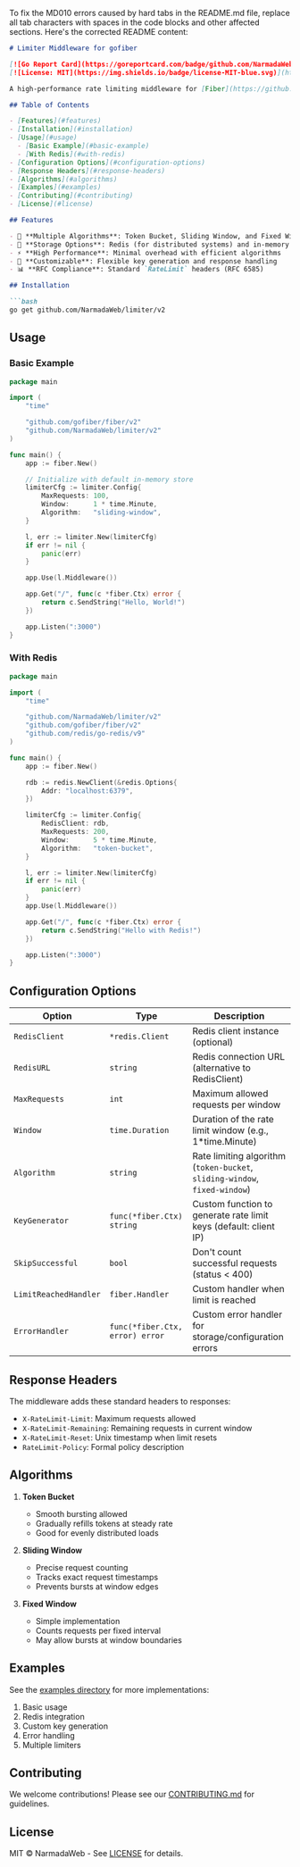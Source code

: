 To fix the MD010 errors caused by hard tabs in the README.md file, replace all tab characters with spaces in the code blocks and other affected sections. Here's the corrected README content:

```markdown
# Limiter Middleware for gofiber

[![Go Report Card](https://goreportcard.com/badge/github.com/NarmadaWeb/limiter)](https://goreportcard.com/report/github.com/NarmadaWeb/limiter)
[![License: MIT](https://img.shields.io/badge/license-MIT-blue.svg)](https://opensource.org/licenses/MIT)

A high-performance rate limiting middleware for [Fiber](https://github.com/gofiber/fiber) with Redis and in-memory support, implementing multiple rate-limiting algorithms.

## Table of Contents

- [Features](#features)
- [Installation](#installation)
- [Usage](#usage)
  - [Basic Example](#basic-example)
  - [With Redis](#with-redis)
- [Configuration Options](#configuration-options)
- [Response Headers](#response-headers)
- [Algorithms](#algorithms)
- [Examples](#examples)
- [Contributing](#contributing)
- [License](#license)

## Features

- 🚀 **Multiple Algorithms**: Token Bucket, Sliding Window, and Fixed Window
- 💾 **Storage Options**: Redis (for distributed systems) and in-memory (for single-instance)
- ⚡ **High Performance**: Minimal overhead with efficient algorithms
- 🔧 **Customizable**: Flexible key generation and response handling
- 📊 **RFC Compliance**: Standard `RateLimit` headers (RFC 6585)

## Installation

```bash
go get github.com/NarmadaWeb/limiter/v2
```

## Usage

### Basic Example

```go
package main

import (
    "time"

    "github.com/gofiber/fiber/v2"
    "github.com/NarmadaWeb/limiter/v2"
)

func main() {
    app := fiber.New()

    // Initialize with default in-memory store
    limiterCfg := limiter.Config{
        MaxRequests: 100,
        Window:      1 * time.Minute,
        Algorithm:   "sliding-window",
    }

    l, err := limiter.New(limiterCfg)
    if err != nil {
        panic(err)
    }

    app.Use(l.Middleware())

    app.Get("/", func(c *fiber.Ctx) error {
        return c.SendString("Hello, World!")
    })

    app.Listen(":3000")
}
```

### With Redis

```go
package main

import (
    "time"

    "github.com/NarmadaWeb/limiter/v2"
    "github.com/gofiber/fiber/v2"
    "github.com/redis/go-redis/v9"
)

func main() {
    app := fiber.New()

    rdb := redis.NewClient(&redis.Options{
        Addr: "localhost:6379",
    })

    limiterCfg := limiter.Config{
        RedisClient: rdb,
        MaxRequests: 200,
        Window:      5 * time.Minute,
        Algorithm:   "token-bucket",
    }

    l, err := limiter.New(limiterCfg)
    if err != nil {
        panic(err)
    }
    app.Use(l.Middleware())

    app.Get("/", func(c *fiber.Ctx) error {
        return c.SendString("Hello with Redis!")
    })

    app.Listen(":3000")
}
```

## Configuration Options

| Option                | Type                  | Description                                                                 |
|-----------------------|-----------------------|-----------------------------------------------------------------------------|
| `RedisClient`         | `*redis.Client`       | Redis client instance (optional)                                            |
| `RedisURL`            | `string`              | Redis connection URL (alternative to RedisClient)                           |
| `MaxRequests`         | `int`                 | Maximum allowed requests per window                                         |
| `Window`              | `time.Duration`       | Duration of the rate limit window (e.g., 1*time.Minute)                     |
| `Algorithm`           | `string`              | Rate limiting algorithm (`token-bucket`, `sliding-window`, `fixed-window`)  |
| `KeyGenerator`        | `func(*fiber.Ctx) string` | Custom function to generate rate limit keys (default: client IP)         |
| `SkipSuccessful`      | `bool`                | Don't count successful requests (status < 400)                              |
| `LimitReachedHandler` | `fiber.Handler`       | Custom handler when limit is reached                                        |
| `ErrorHandler`        | `func(*fiber.Ctx, error) error` | Custom error handler for storage/configuration errors           |

## Response Headers

The middleware adds these standard headers to responses:

- `X-RateLimit-Limit`: Maximum requests allowed
- `X-RateLimit-Remaining`: Remaining requests in current window
- `X-RateLimit-Reset`: Unix timestamp when limit resets
- `RateLimit-Policy`: Formal policy description

## Algorithms

1. **Token Bucket**
   - Smooth bursting allowed
   - Gradually refills tokens at steady rate
   - Good for evenly distributed loads

2. **Sliding Window**
   - Precise request counting
   - Tracks exact request timestamps
   - Prevents bursts at window edges

3. **Fixed Window**
   - Simple implementation
   - Counts requests per fixed interval
   - May allow bursts at window boundaries

## Examples

See the [examples directory](examples/) for more implementations:

1. Basic usage
2. Redis integration
3. Custom key generation
4. Error handling
5. Multiple limiters

## Contributing

We welcome contributions! Please see our [CONTRIBUTING.md](CONTRIBUTING.md) for guidelines.

## License

MIT © NarmadaWeb - See [LICENSE](https://github.com/NarmadaWeb/limiter/blob/main/LICENSE) for details.

